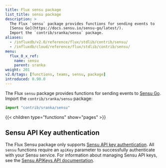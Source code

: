 ```yaml
---
title: Flux sensu package
list_title: sensu package
description: >
  The Flux `sensu` package provides functions for sending events to
  [Sensu Go](https://docs.sensu.io/sensu-go/latest/).
  Import the `contrib/sranka/sensu` package.
aliases:
  - /influxdb/v2.0/reference/flux/stdlib/contrib/sensu/
  - /influxdb/cloud/reference/flux/stdlib/contrib/sensu/
menu:
  flux_0_x_ref:
    name: sensu
    parent: sranka
weight: 201
v2.0/tags: [functions, teams, sensu, package]
introduced: 0.90.0
---
```


The Flux `sensu` package provides functions for sending events to
[Sensu Go](https://docs.sensu.io/sensu-go/latest/).
Import the `contrib/sranka/sensu` package:

```js
import "contrib/sranka/sensu"
```

{{< children type="functions" show="pages" >}}

## Sensu API Key authentication
The Flux Sensu package only supports [Sensu API key authentication](https://docs.sensu.io/sensu-go/latest/api/#authenticate-with-an-api-key).
All `sensu` functions require an `apiKey` parameter to successfully authenticate
with your Sensu service.
For information about managing Sensu API keys, see the
[Sensu APIKeys API documentation](https://docs.sensu.io/sensu-go/latest/api/apikeys/).
